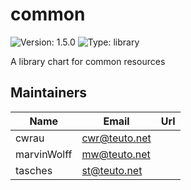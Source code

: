 <!-- vim: set ft=markdown: -->
# common

![Version: 1.5.0](https://img.shields.io/badge/Version-1.5.0-informational?style=flat-square) ![Type: library](https://img.shields.io/badge/Type-library-informational?style=flat-square)

A library chart for common resources

## Maintainers

| Name | Email | Url |
| ---- | ------ | --- |
| cwrau | <cwr@teuto.net> |  |
| marvinWolff | <mw@teuto.net> |  |
| tasches | <st@teuto.net> |  |
